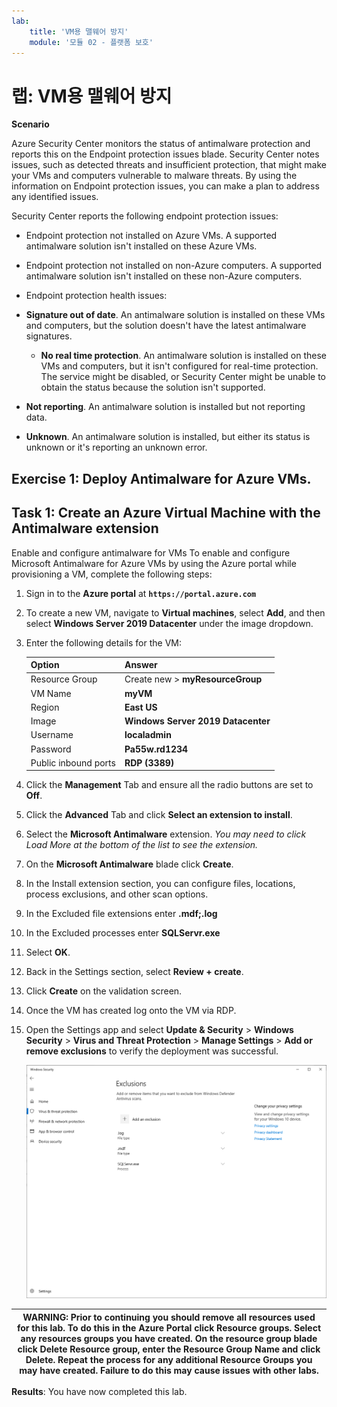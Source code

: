 ```yaml
---
lab:
    title: 'VM용 맬웨어 방지'
    module: '모듈 02 - 플랫폼 보호'
---
```


# 랩: VM용 맬웨어 방지

**Scenario**

Azure Security Center monitors the status of antimalware protection and reports this on the Endpoint protection issues blade. Security Center notes issues, such as detected threats and insufficient protection, that might make your VMs and computers vulnerable to malware threats. 
By using the information on Endpoint protection issues, you can make a plan to address any identified issues. 

Security Center reports the following endpoint protection issues: 

- Endpoint protection not installed on Azure VMs. A supported antimalware solution isn't installed on these Azure VMs. 
- Endpoint protection not installed on non-Azure computers. A supported antimalware solution isn't installed on these non-Azure computers.
- Endpoint protection health issues:  

- **Signature out of date**. An antimalware solution is installed on these VMs and computers, but the solution doesn't have the latest antimalware signatures. 
  - **No real time protection**. An antimalware solution is installed on these VMs and computers, but it isn't configured for real-time protection. The service might be disabled, or Security Center might be unable to obtain the status because the solution isn't supported. 
 - **Not reporting**. An antimalware solution is installed but not reporting data. 
 - **Unknown**. An antimalware solution is installed, but either its status is unknown or it's reporting an unknown error.

## Exercise 1: Deploy Antimalware for Azure VMs.

## Task 1: Create an Azure Virtual Machine with the Antimalware extension


Enable and configure antimalware for VMs To enable and configure Microsoft Antimalware for Azure VMs by using the Azure portal while provisioning a VM, complete the following steps: 


1.  Sign in to the **Azure portal** at **`https://portal.azure.com`**

2.  To create a new VM, navigate to **Virtual machines**, select **Add**, and then select **Windows Server 2019 Datacenter** under the image dropdown.

1.  Enter the following details for the VM:

    | Option | Answer |
    | -- | --|
    | Resource Group | Create new > **myResourceGroup** |
    | VM Name | **myVM** |
    | Region | **East US** |
    | Image | **Windows Server 2019 Datacenter** |
    | Username | **localadmin** |
    | Password | **Pa55w.rd1234** |
    | Public inbound ports | **RDP (3389)** |

1.  Click the **Management** Tab and ensure all the radio buttons are set to **Off**.

1.  Click the **Advanced** Tab and click **Select an extension to install**.

1.  Select the **Microsoft Antimalware** extension.  _You may need to click Load More at the bottom of the list to see the extension._

11.  On the **Microsoft Antimalware** blade click **Create**. 
12.  In the Install extension section, you can configure files, locations, process exclusions, and other scan options. 

1.  In the Excluded file extensions enter **.mdf;.log** 

1.  In the Excluded processes enter **SQLServr.exe** 

1.  Select **OK**. 

14.  Back in the Settings section, select **Review + create**. 
15.  Click **Create** on the validation screen. 
16.  Once the VM has created log onto the VM via RDP.

17.  Open the Settings app and select **Update & Security** > **Windows Security** > **Virus and Threat Protection** > **Manage Settings** > **Add or remove exclusions** to verify the deployment was successful.
     
     ![Screenshot](../Media/Module-2/2020-01-12_00-41-45.png)

| WARNING: Prior to continuing you should remove all resources used for this lab.  To do this in the **Azure Portal** click **Resource groups**.  Select any resources groups you have created.  On the resource group blade click **Delete Resource group**, enter the Resource Group Name and click **Delete**.  Repeat the process for any additional Resource Groups you may have created. **Failure to do this may cause issues with other labs.** |
| --- |

**Results**: You have now completed this lab.


